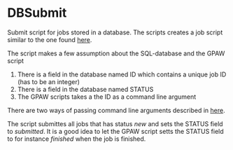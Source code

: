 # DBSubmit
Submit script for jobs stored in a database.
The scripts creates a job script similar to the one found [here](https://www.hpc.ntnu.no/display/hpc/Tutorial+for+submitting+parallel+job+to+VILJE+with+Code+Saturne).

The script makes a few assumption about the SQL-database and the GPAW script
1) There is a field in the database named ID which contains a unique job ID (has to be an integer)
2) There is a field in the database named STATUS
3) The GPAW scripts takes a the ID as a command line argument

There are two ways of passing command line arguments described in [here](gpawsubmit.py).

The script submittes all jobs that has status *new* and sets the STATUS field to *submitted*.
It is a good idea to let the GPAW script setts the STATUS field to for instance *finished* when the job is finished.
